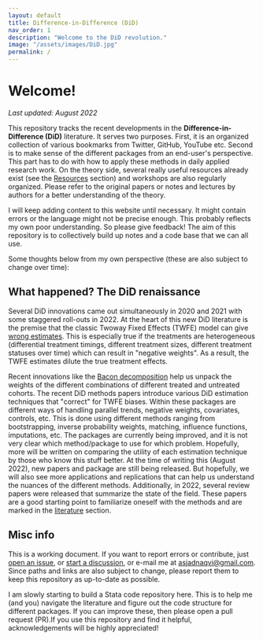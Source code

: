 ```yaml
---
layout: default
title: Difference-in-Difference (DiD)
nav_order: 1
description: "Welcome to the DiD revolution."
image: "/assets/images/DiD.jpg"
permalink: /
---
```



# Welcome!

*Last updated: August 2022*

This repository tracks the recent developments in the **Difference-in-Difference (DiD)** literature. It serves two purposes. First, it is an organized collection of various bookmarks from Twitter, GitHub, YouTube etc. Second is to make sense of the different packages from an end-user's perspective. This part has to do with how to apply these methods in daily applied research work. On the theory side, several really useful resources already exist (see the [Resources](https://asjadnaqvi.github.io/DiD/docs/resources) section) and workshops are also regularly organized. Please refer to the original papers or notes and lectures by authors for a better understanding of the theory.

I will keep adding content to this website until necessary. It might contain errors or the language might not be precise enough. This probably reflects my own poor understanding. So please give feedback! The aim of this repository is to collectively build up notes and a code base that we can all use.

Some thoughts below from my own perspective (these are also subject to change over time):


## What happened? The DiD renaissance

Several DiD innovations came out simultaneously in 2020 and 2021 with some staggered roll-outs in 2022. At the heart of this new DiD literature is the premise that the classic Twoway Fixed Effects (TWFE) model can give [wrong estimates](https://asjadnaqvi.github.io/DiD/docs/code/06_twfe/). This is especially true if the treatments are heterogeneous (differential treatment timings, different treatment sizes, different treatment statuses over time) which can result in "negative weights". As a result, the TWFE estimates dilute the true treatment effects. 

Recent innovations like the [Bacon decomposition](https://asjadnaqvi.github.io/DiD/docs/code/06_bacon/) help us unpack the weights of the different combinations of different treated and untreated cohorts. The recent DiD methods papers introduce various DiD estimation techniques that "correct" for TWFE biases. Within these packages are different ways of handling parallel trends, negative weights, covariates, controls, etc. This is done using different methods ranging from bootstrapping, inverse probability weights, matching, influence functions, imputations, etc. The packages are currently being improved, and it is not very clear which method/package to use for which problem. Hopefully, more will be written on comparing the utility of each estimation technique by those who know this stuff better. At the time of writing this (August 2022), new papers and package are still being released. But hopefully, we will also see more applications and replications that can help us understand the nuances of the different methods. Additionally, in 2022, several review papers were released that summarize the state of the field. These papers are a good starting point to familiarize oneself with the methods and are marked in the [literature](https://asjadnaqvi.github.io/DiD/docs/reading/04_literature/) section.


## Misc info

This is a working document. If you want to report errors or contribute, just [open an issue](https://github.com/AsjadNaqvi/DiD/issues), or [start a discussion](https://github.com/asjadnaqvi/DiD/discussions), or e-mail me at asjadnaqvi@gmail.com. Since paths and links are also subject to change, please report them to keep this repository as up-to-date as possible.

I am slowly starting to build a Stata code repository here. This is to help me (and you) navigate the literature and figure out the code structure for different packages. If you can improve these, then please open a pull request (PR).If you use this repository and find it helpful, acknowledgements will be highly appreciated!



